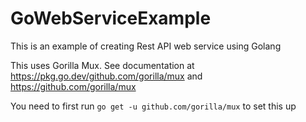 # GoWebServiceExample
This is an example of creating Rest API web service using Golang

This uses Gorilla Mux. See documentation at https://pkg.go.dev/github.com/gorilla/mux and
https://github.com/gorilla/mux


You need to first run 
`go get -u github.com/gorilla/mux` to set this up